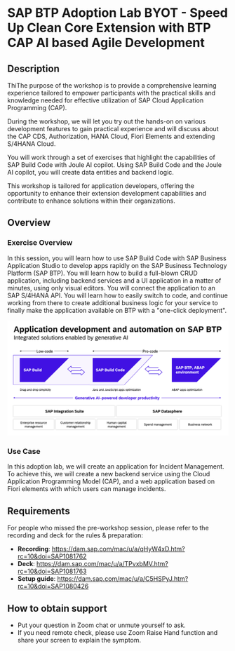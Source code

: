 # SAP BTP Adoption Lab BYOT - Speed Up Clean Core Extension with BTP CAP AI based Agile Development
## Description

ThiThe purpose of the workshop is to provide a comprehensive learning experience tailored to empower participants with the practical skills and knowledge needed for effective utilization of SAP Cloud Application Programming (CAP).

During the workshop, we will let you try out the hands-on on various development features to gain practical experience and will discuss about the CAP CDS, Authorization, HANA Cloud, Fiori Elements and extending S/4HANA Cloud.

You will work through a set of exercises that highlight the capabilities of SAP Build Code with Joule AI copilot. Using SAP Build Code and the Joule AI copilot, you will create data entities and backend logic. 

This workshop is tailored for application developers, offering the opportunity to enhance their extension development capabilities and contribute to enhance solutions within their organizations.

## Overview

### Exercise Overview
In this session, you will learn how to use SAP Build Code with SAP Business Application Studio to develop apps rapidly on the SAP Business Technology Platform (SAP BTP). You will learn how to build a full-blown CRUD application, including backend services and a UI application in a matter of minutes, using only visual editors. You will connect the application to an SAP S/4HANA API. You will learn how to easily switch to code, and continue working from there to create additional business logic for your service to finally make the application available on BTP with a "one-click deployment".

![](vx_images/209881193846205.png)

### Use Case

In this adoption lab, we will create an application for Incident Management. To achieve this, we will create a new backend service using the Cloud Application Programming Model (CAP), and a web application based on Fiori elements with which users can manage incidents.

## Requirements

For people who missed the pre-workshop session, please refer to the recording and deck for the rules & preparation:
* **Recording**: https://dam.sap.com/mac/u/a/qHyW4xD.htm?rc=10&doi=SAP1081762
* **Deck**:  https://dam.sap.com/mac/u/a/TPvxbMV.htm?rc=10&doi=SAP1081763
* **Setup guide**: https://dam.sap.com/mac/u/a/C5HSPyJ.htm?rc=10&doi=SAP1080426


## How to obtain support

* Put your question in Zoom chat or unmute yourself to ask.
* If you need remote check, please use Zoom Raise Hand function and share your screen to explain the symptom.